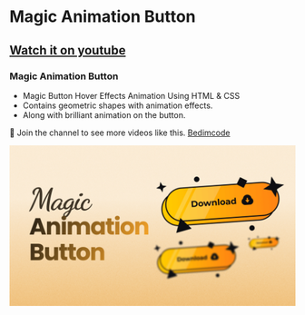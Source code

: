 # Magic Animation Button
## [Watch it on youtube](https://youtu.be/vrt9o-O_JOo)
### Magic Animation Button

- Magic Button Hover Effects Animation Using HTML & CSS
- Contains geometric shapes with animation effects.
- Along with brilliant animation on the button.

💙 Join the channel to see more videos like this. [Bedimcode](https://www.youtube.com/@Bedimcode)

![preview img](/preview.png)
